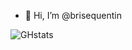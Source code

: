 - 👋 Hi, I’m @brisequentin


![GHstats](https://github-readme-stats.vercel.app/api?username=brisequentin&show_icons=true)
